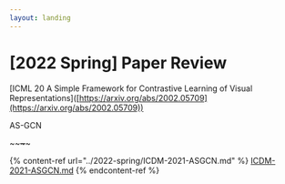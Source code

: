 ```yaml
---
layout: landing
---
```


# \[2022 Spring] Paper Review

\[ICML 20 A Simple Framework for Contrastive Learning of Visual Representations]\([https://arxiv.org/abs/2002.05709](https://arxiv.org/abs/2002.05709))



AS-GCN

\~\~~~\~~~\~

{% content-ref url="../2022-spring/ICDM-2021-ASGCN.md" %}
[ICDM-2021-ASGCN.md](../2022-spring/ICDM-2021-ASGCN.md)
{% endcontent-ref %}
